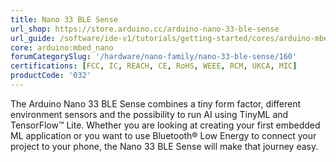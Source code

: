 ```yaml
---
title: Nano 33 BLE Sense
url_shop: https://store.arduino.cc/arduino-nano-33-ble-sense
url_guide: /software/ide-v1/tutorials/getting-started/cores/arduino-mbed_nano
core: arduino:mbed_nano
forumCategorySlug: '/hardware/nano-family/nano-33-ble-sense/160'
certifications: [FCC, IC, REACH, CE, RoHS, WEEE, RCM, UKCA, MIC]
productCode: '032'
---
```


The Arduino Nano 33 BLE Sense combines a tiny form factor, different environment sensors and the possibility to run AI using TinyML and TensorFlow™ Lite. Whether you are looking at creating your first embedded ML application or you want to use Bluetooth® Low Energy to connect your project to your phone, the Nano 33 BLE Sense will make that journey easy.